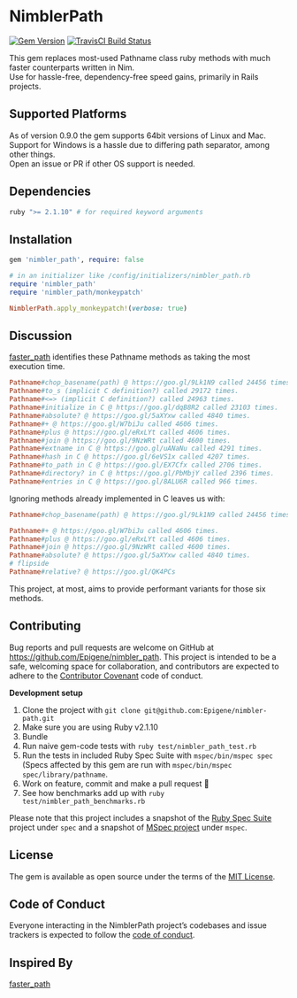 # NimblerPath

[![Gem Version](https://img.shields.io/github/tag/Epigene/nimbler-path.svg)](https://github.com/Epigene/nimbler-path/tags)
[![TravisCI Build Status](https://travis-ci.org/Epigene/nimbler-path.svg?branch=master)](https://travis-ci.org/Epigene/nimbler-path)

This gem replaces most-used Pathname class ruby methods with much faster counterparts written in Nim.  
Use for hassle-free, dependency-free speed gains, primarily in Rails projects.  

## Supported Platforms
As of version 0.9.0 the gem supports 64bit versions of Linux and Mac.  
Support for Windows is a hassle due to differing path separator, among other things.  
Open an issue or PR if other OS support is needed.  

## Dependencies

```ruby
ruby ">= 2.1.10" # for required keyword arguments
```

## Installation

```ruby
gem 'nimbler_path', require: false
```

```ruby
# in an initializer like /config/initializers/nimbler_path.rb
require 'nimbler_path'
require 'nimbler_path/monkeypatch'

NimblerPath.apply_monkeypatch!(verbose: true)
```

## Discussion

[faster_path](https://github.com/danielpclark/faster_path) identifies these Pathname methods as taking the most execution time.

```rb
Pathname#chop_basename(path) @ https://goo.gl/9Lk1N9 called 24456 times, 25% of execution time alone
Pathname#to_s (implicit C definition?) called 29172 times.
Pathname#<=> (implicit C definition?) called 24963 times.
Pathname#initialize in C @ https://goo.gl/dqB8R2 called 23103 times.
Pathname#absolute? @ https://goo.gl/5aXYxw called 4840 times.
Pathname#+ @ https://goo.gl/W7biJu called 4606 times.
Pathname#plus @ https://goo.gl/eRxLYt called 4606 times.
Pathname#join @ https://goo.gl/9NzWRt called 4600 times.
Pathname#extname in C @ https://goo.gl/uANaNu called 4291 times.
Pathname#hash in C @ https://goo.gl/6eVS1x called 4207 times.
Pathname#to_path in C @ https://goo.gl/EX7Cfx called 2706 times.
Pathname#directory? in C @ https://goo.gl/PbMbjY called 2396 times.
Pathname#entries in C @ https://goo.gl/8ALU6R called 966 times.
```

Ignoring methods already implemented in C leaves us with:

```rb
Pathname#chop_basename(path) @ https://goo.gl/9Lk1N9 called 24456 times, 25% of execution time alone

Pathname#+ @ https://goo.gl/W7biJu called 4606 times.
Pathname#plus @ https://goo.gl/eRxLYt called 4606 times.
Pathname#join @ https://goo.gl/9NzWRt called 4600 times.
Pathname#absolute? @ https://goo.gl/5aXYxw called 4840 times.
# flipside
Pathname#relative? @ https://goo.gl/QK4PCs
```

This project, at most, aims to provide performant variants for those six methods.

## Contributing

Bug reports and pull requests are welcome on GitHub at https://github.com/Epigene/nimbler_path. This project is intended to be a safe, welcoming space for collaboration, and contributors are expected to adhere to the [Contributor Covenant](http://contributor-covenant.org) code of conduct.

__Development setup__

1. Clone the project with `git clone git@github.com:Epigene/nimbler-path.git`
2. Make sure you are using Ruby v2.1.10
2. Bundle
3. Run naive gem-code tests with `ruby test/nimbler_path_test.rb`
4. Run the tests in included Ruby Spec Suite with `mspec/bin/mspec spec` (Specs affected by this gem are run with `mspec/bin/mspec spec/library/pathname`.
5. Work on feature, commit and make a pull request :clap:
6. See how benchmarks add up with `ruby test/nimbler_path_benchmarks.rb`

Please note that this project includes a snapshot of the [Ruby Spec Suite](https://github.com/ruby/spec/commit/96ba5d539892ed3436cf667d396b10458f95b6d0) project under `spec` and a snapshot of [MSpec project](https://github.com/ruby/mspec/commit/1fa5f7d90503a95712ab378110cba17340269a9d) under `mspec`.

## License

The gem is available as open source under the terms of the [MIT License](http://opensource.org/licenses/MIT).

## Code of Conduct

Everyone interacting in the NimblerPath project’s codebases and issue trackers is expected to follow the [code of conduct](https://github.com/Epigene/nimbler_path/blob/master/CODE_OF_CONDUCT.md).

## Inspired By

[faster_path](https://github.com/danielpclark/faster_path)
